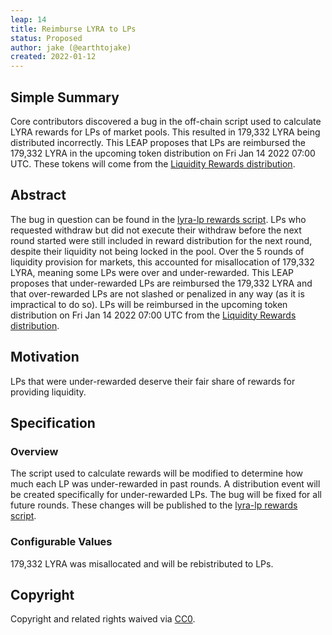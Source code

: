 ```yaml
---
leap: 14
title: Reimburse LYRA to LPs
status: Proposed
author: jake (@earthtojake)
created: 2022-01-12
---
```


<!--You can leave these HTML comments in your merged LEAP and delete the visible duplicate text guides, they will not appear and may be helpful to refer to if you edit it again. This is the suggested template for new LEAPs. Note that a LEAP number will be assigned by an editor. When opening a p ull request to submit your LEAP, please use an abbreviated title in the filename, `leap-draft_title_abbrev.md`. The title should be 44 characters or less.-->

## Simple Summary
<!--"If you can't explain it simply, you don't understand it well enough." Simply describe the outcome the proposed changes intends to achieve. This should be non-technical and accessible to a casual community member.-->
Core contributors discovered a bug in the off-chain script used to calculate LYRA rewards for LPs of market pools. This resulted in 179,332 LYRA being distributed incorrectly. This LEAP proposes that LPs are reimbursed the 179,332 LYRA in the upcoming token distribution on Fri Jan 14 2022 07:00 UTC. These tokens will come from the [Liquidity Rewards distribution](https://leaps.lyra.finance/leaps/leap-7#4-liquidity-rewards-15).

## Abstract
<!--A short (~200 word) description of the proposed change, the abstract should clearly describe the proposed change. This is what *will* be done if the LEAP is implemented, not *why* it should be done or *how* it will be done. If the LEAP proposes deploying a new contract, write, "we propose to deploy a new contract that will do x".-->
The bug in question can be found in the [lyra-lp rewards script](https://github.com/lyra-finance/lyra-scripts/blob/master/src/rewards/lyra-lp/getLyraLPRewards.ts). LPs who requested withdraw but did not execute their withdraw before the next round started were still included in reward distribution for the next round, despite their liquidity not being locked in the pool.
Over the 5 rounds of liquidity provision for markets, this accounted for misallocation of 179,332 LYRA, meaning some LPs were over and under-rewarded.
This LEAP proposes that under-rewarded LPs are reimbursed the 179,332 LYRA and that over-rewarded LPs are not slashed or penalized in any way (as it is impractical to do so). LPs will be reimbursed in the upcoming token distribution on Fri Jan 14 2022 07:00 UTC from the [Liquidity Rewards distribution](https://leaps.lyra.finance/leaps/leap-7#4-liquidity-rewards-15).


##  Motivation
<!--This is the problem statement. This is the *why* of the LEAP. It should clearly explain *why* the current state of the protocol is inadequate.  It is critical that you explain *why* the change is needed, if the LEAP proposes changing how something is calculated, you must address *why* the current calculation is innaccurate or wrong. This is not the place to describe how the LEAP will address the issue!-->
LPs that were under-rewarded deserve their fair share of rewards for providing liquidity.

## Specification

<!--The specification should describe the syntax and semantics of any new feature, there are five sections
1. Overview
2. Rationale
3. Technical Specification
4. Test Cases
5. Configurable Values
-->

### Overview
<!--This is a high level overview of *how* the LEAP will solve the problem. The overview should clearly describe how the new feature will be implemented.-->
The script used to calculate rewards will be modified to determine how much each LP was under-rewarded in past rounds. A distribution event will be created specifically for under-rewarded LPs. The bug will be fixed for all future rounds. These changes will be published to the [lyra-lp rewards script](https://github.com/lyra-finance/lyra-scripts/blob/master/src/rewards/lyra-lp/getLyraLPRewards.ts).

### Configurable Values
<!--Please list all values configurable under this implementation.-->
179,332 LYRA was misallocated and will be rebistributed to LPs.

## Copyright
Copyright and related rights waived via [CC0](https://creativecommons.org/publicdomain/zero/1.0/).
